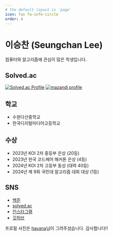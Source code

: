 ```yaml
---
# the default layout is 'page'
icon: fas fa-info-circle
order: 4
---
```


# 이승찬 (Seungchan Lee)
컴퓨터와 알고리즘에 관심이 많은 학생입니다.

## Solved.ac
[![Solved.ac Profile](https://mazassumnida.wtf/api/v2/generate_badge?boj=seungchan0325)](https://solved.ac/seungchan0325/)
[![mazandi profile](https://mazandi.herokuapp.com/api?handle=seungchan0325&theme=warm)](https://solved.ac/seungchan0325)

## 학교
 + 수원다산중학교
 + 한국디지털미디어고등학교

## 수상
  + 2023년 KOI 2차 중등부 은상 (20등)
  + 2023년 한국 코드페어 해커톤 은상 (4등)
  + 2024년 KOI 2차 고등부 동상 (대략 40등)
  + 2024년 제 9회 국민대 알고리즘 대회 대상 (1등)

## SNS
  + [백준](https://www.acmicpc.net/user/seungchan0325)
  + [solved.ac](https://solved.ac/profile/seungchan0325)
  + [인스타그램](https://www.instagram.com/imchan0325/)
  + [깃허브](https://github.com/Seungchan0325)

프로필 사진은 [havana](https://solved.ac/profile/havana723)님이 그려주셨습니다. 감사합니다!!